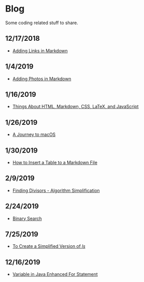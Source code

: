 # Blog

Some coding related stuff to share.

<!---
Blog, where I post thoughts about programing.
--->

<!---
> WARNING: THESE ARTICLES ARE SIMPLY A COLLECTION OF WHAT I HAVE LEARNED. PLEASE FEEL FREE TO CONTACT ME IF YOU FIND YOUR LEGAL RIGHTS VIOLATED.
--->

<!--
These dates below stand for when these articles were mostly done. There might be some revisions and minor changes after the date. If big changes were to be made to an article, it shall be released with a new date and a "(V2)", "(V3)", etc. The old ones will not be deleted.`

If you encounter anything problems, please feel free to file a bug on GitHub.
--->

## 12/17/2018

- [Adding Links in Markdown](https://angelohyang.github.io/Blog/Dec.%202018/Adding%20Links%20in%20Markdown)

## 1/4/2019

- [Adding Photos in Markdown](https://angelohyang.github.io/Blog/Jan.%202019/Adding%20Photos%20in%20Markdown)

## 1/16/2019

- [Things About HTML, Markdown, CSS, LaTeX, and JavaScript](https://angelohyang.github.io/Blog/Jan.%202019/Things%20About%20HTML%2C%20Markdown%2C%20CSS%2C%20LaTeX%2C%20and%20JavaScript)

## 1/26/2019

- [A Journey to macOS](https://angelohyang.github.io/Blog/Jan.%202019/A%20Journey%20to%20macOS)

## 1/30/2019

- [How to Insert a Table to a Markdown File](https://angelohyang.github.io/Blog/Jan.%202019/How%20to%20Insert%20a%20Table%20to%20a%20Markdown%20File)

## 2/9/2019

- [Finding Divisors - Algorithm Simplification](https://angelohyang.github.io/Blog/Feb.%202019/Finding%20Divisors%20-%20Algorithm%20Simplification)

## 2/24/2019

- [Binary Search](https://angelohyang.github.io/Blog/Feb.%202019/Binary%20Search)

## 7/25/2019

- [To Create a Simplified Version of *ls*](https://angelohyang.github.io/Blog/Jul.%202019/ls)

## 12/16/2019

- [Variable in Java Enhanced For Statement](https://angelohyang.github.io/Blog/Dec%202019/Java_For_Reference_or_Copy)
